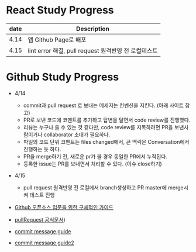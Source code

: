 # React Study Progress
| date | Description  |
| --- | --- |
| 4.14 | 앱 Github Page로 배포 | 
| 4.15 | lint error 해결, pull request 원격반영 전 로컬테스트 | 


# Github Study Progress
- 4/14
    - commit과 pull request 로 보내는 메세지는 컨벤션을 지킨다. (아래 사이트 참고)
    - PR로 보낸 코드에 코멘트를 추가하고 답변을 달면서 code review를 진행했다.
    - 리뷰는 누구나 쓸 수 있는 것 같다만, code review를 지목하려면 PR을 보낸사람이거나 collaborator 초대가 필요하다. 
    - 파일의 코드 단위 코멘트는 files changed에서, 큰 맥락은 Conversation에서 진행하는 듯 하다.
    - PR을 merge하기 전, 새로운 pr가 올 경우 동일한 PR에서 누적된다.
    - 등록한 issue는 PR를 보내면서 처리할 수 있다. (이슈 close하기)
    
- 4/15
    - pull request 원격반영 전 로컬에서 branch생성하고 PR master에 merge시켜 테스트 진행

- [Github 오픈소스 입문을 위한 구체적인 가이드](https://velog.io/@ppp3195/%EC%98%A4%ED%94%88%EC%86%8C%EC%8A%A4-%EC%9E%85%EB%AC%B8%EC%9D%84-%EC%9C%84%ED%95%9C-%EC%95%84%EC%A3%BC-%EA%B5%AC%EC%B2%B4%EC%A0%81%EC%9D%B8-%EA%B0%80%EC%9D%B4%EB%93%9C)
- [pullRequest 공식문서](https://help.github.com/en/github/collaborating-with-issues-and-pull-requests/commenting-on-a-pull-request))
- [commit message guide](https://www.conventionalcommits.org/en/v1.0.0-beta.4/)
- [commit message guide2](https://github.com/zeke/semantic-pull-requests)